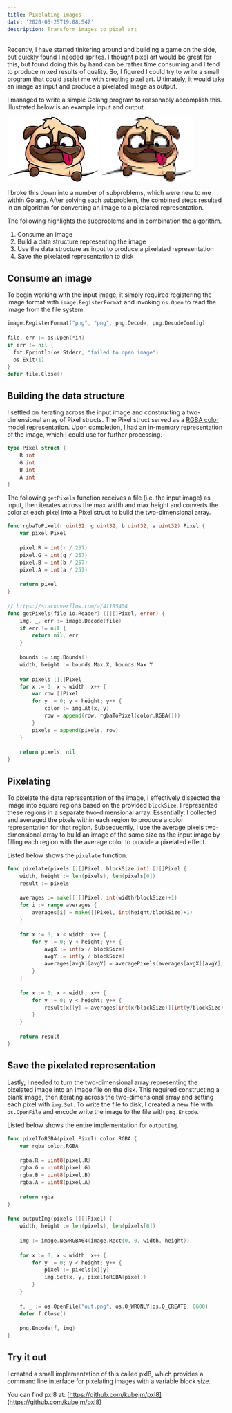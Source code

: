 ```yaml
---
title: Pixelating images
date: '2020-05-25T19:08:54Z'
description: Transform images to pixel art
---
```


Recently, I have started tinkering around and building a game on the side, but
quickly found I needed sprites. I thought pixel art would be great for this,
but found doing this by hand can be rather time consuming and I tend to
produce mixed results of quality. So, I figured I could try to write a small
program that could assist me with creating pixel art. Ultimately, it would
take an image as input and produce a pixelated image as output.

I managed to write a simple Golang program to reasonably accomplish this.
Illustrated below is an example input and output.

![input](assets/input.png)
![output](assets/output.png)

I broke this down into a number of subproblems, which were new to me within
Golang. After solving each subproblem, the combined steps resulted in an
algorithm for converting an image to a pixelated representation.

The following highlights the subproblems and in combination the algorithm.

1. Consume an image
2. Build a data structure representing the image
3. Use the data structure as input to produce a pixelated representation
4. Save the pixelated representation to disk

## Consume an image

To begin working with the input image, it simply required registering the
image format with `image.RegisterFormat` and invoking `os.Open` to read the
image from the file system.

```go
image.RegisterFormat("png", "png", png.Decode, png.DecodeConfig)

file, err := os.Open(*in)
if err != nil {
  fmt.Fprintln(os.Stderr, "failed to open image")
  os.Exit(1)
}
defer file.Close()
```

## Building the data structure

I settled on iterating across the input image and constructing a
two-dimensional array of Pixel structs. The Pixel struct served as a
[RGBA color model](https://en.wikipedia.org/wiki/RGBA_color_model)
representation. Upon completion, I had an in-memory representation of the
image, which I could use for further processing.

```go
type Pixel struct {
	R int
	G int
	B int
	A int
}
```

The following `getPixels` function receives a file (i.e. the input image) as
input, then iterates across the max width and max height and converts the
color at each pixel into a Pixel struct to build the two-dimensional array.

```go
func rgbaToPixel(r uint32, g uint32, b uint32, a uint32) Pixel {
	var pixel Pixel

	pixel.R = int(r / 257)
	pixel.G = int(g / 257)
	pixel.B = int(b / 257)
	pixel.A = int(a / 257)

	return pixel
}

// https://stackoverflow.com/a/41185404
func getPixels(file io.Reader) ([][]Pixel, error) {
	img, _, err := image.Decode(file)
	if err != nil {
		return nil, err
	}

	bounds := img.Bounds()
	width, height := bounds.Max.X, bounds.Max.Y

	var pixels [][]Pixel
	for x := 0; x < width; x++ {
		var row []Pixel
		for y := 0; y < height; y++ {
			color := img.At(x, y)
			row = append(row, rgbaToPixel(color.RGBA()))
		}
		pixels = append(pixels, row)
	}

	return pixels, nil
}
```

## Pixelating

To pixelate the data representation of the image, I effectively dissected the
image into square regions based on the provided `blockSize`. I represented
these regions in a separate two-dimensional array. Essentially, I collected
and averaged the pixels within each region to produce a color representation
for that region. Subsequently, I use the average pixels two-dimensional array
to build an image of the same size as the input image by filling each region
with the average color to provide a pixelated effect.

Listed below shows the `pixelate` function.

```go
func pixelate(pixels [][]Pixel, blockSize int) [][]Pixel {
	width, height := len(pixels), len(pixels[0])
	result := pixels

	averages := make([][]Pixel, int(width/blockSize)+1)
	for i := range averages {
		averages[i] = make([]Pixel, int(height/blockSize)+1)
	}

	for x := 0; x < width; x++ {
		for y := 0; y < height; y++ {
			avgX := int(x / blockSize)
			avgY := int(y / blockSize)
			averages[avgX][avgY] = averagePixels(averages[avgX][avgY], pixels[x][y])
		}
	}

	for x := 0; x < width; x++ {
		for y := 0; y < height; y++ {
			result[x][y] = averages[int(x/blockSize)][int(y/blockSize)]
		}
	}

	return result
}
```

## Save the pixelated representation

Lastly, I needed to turn the two-dimensional array representing the pixelated
image into an image file on the disk. This required constructing a blank
image, then iterating across the two-dimensional array and setting each pixel
with `img.Set`. To write the file to disk, I created a new file with
`os.OpenFile` and encode write the image to the file with `png.Encode`.

Listed below shows the entire implementation for `outputImg`.

```go
func pixelToRGBA(pixel Pixel) color.RGBA {
	var rgba color.RGBA

	rgba.R = uint8(pixel.R)
	rgba.G = uint8(pixel.G)
	rgba.B = uint8(pixel.B)
	rgba.A = uint8(pixel.A)

	return rgba
}

func outputImg(pixels [][]Pixel) {
	width, height := len(pixels), len(pixels[0])

	img := image.NewRGBA64(image.Rect(0, 0, width, height))

	for x := 0; x < width; x++ {
		for y := 0; y < height; y++ {
			pixel := pixels[x][y]
			img.Set(x, y, pixelToRGBA(pixel))
		}
	}

	f, _ := os.OpenFile("out.png", os.O_WRONLY|os.O_CREATE, 0600)
	defer f.Close()

	png.Encode(f, img)
}
```

## Try it out

I created a small implementation of this called pxl8, which provides a command
line interface for pixelating images with a variable block size.

You can find pxl8 at: [https://github.com/kubejm/pxl8](https://github.com/kubejm/pxl8)
